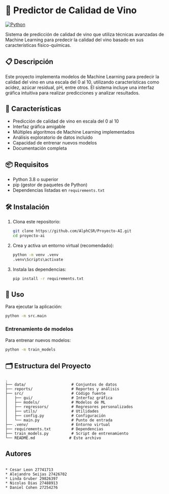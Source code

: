 # 🍷 Predictor de Calidad de Vino

[![Python](https://img.shields.io/badge/Python-3.8+-blue.svg)](https://www.python.org/)

Sistema de predicción de calidad de vino que utiliza técnicas avanzadas de Machine Learning para predecir la calidad del vino basado en sus características físico-químicas.

## 📋 Descripción

Este proyecto implementa modelos de Machine Learning para predecir la calidad del vino en una escala del 0 al 10, utilizando características como acidez, azúcar residual, pH, entre otros. El sistema incluye una interfaz gráfica intuitiva para realizar predicciones y analizar resultados.

## 🚀 Características

- Predicción de calidad de vino en escala del 0 al 10
- Interfaz gráfica amigable
- Múltiples algoritmos de Machine Learning implementados
- Análisis exploratorio de datos incluido
- Capacidad de entrenar nuevos modelos
- Documentación completa

## 📦 Requisitos

- Python 3.8 o superior
- pip (gestor de paquetes de Python)
- Dependencias listadas en `requirements.txt`

## 🛠️ Instalación

1. Clona este repositorio:
   ```bash
   git clone https://github.com/AlphCSR/Proyecto-AI.git
   cd proyecto-ai
   ```

2. Crea y activa un entorno virtual (recomendado):
   ```bash
   python -m venv .venv
   .venv\Scripts\activate 
   ```

3. Instala las dependencias:
   ```bash
   pip install -r requirements.txt
   ```

## 🚀 Uso

Para ejecutar la aplicación:

```bash
python -m src.main
```

### Entrenamiento de modelos

Para entrenar nuevos modelos:

```bash
python -m train_models
```

## 🗂️ Estructura del Proyecto

```
.
├── data/                    # Conjuntos de datos
├── reports/                 # Reportes y análisis
├── src/                     # Código fuente
│   ├── gui/                 # Interfaz gráfica
│   ├── models/              # Modelos de ML
│   ├── regressors/          # Regresores personalizados
│   ├── utils/               # Utilidades
│   ├── config.py            # Configuración
│   └── main.py              # Punto de entrada
├── .venv/                   # Entorno virtual
├── requirements.txt         # Dependencias
├── train_models.py          # Script de entrenamiento
└── README.md               # Este archivo
```

##  Autores
```

* Cesar Leon 27741713
* Alejandro Seijas 27426702 
* Linda Gruber 29826397
* Nicolas Dias 27488913
* Daniel Cohen 27254276

```